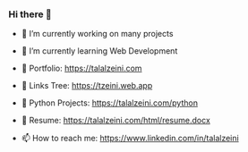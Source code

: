 ### Hi there 👋

- 🔭 I’m currently working on many projects
- 🌱 I’m currently learning Web Development

- 🤙 Portfolio:       https://talalzeini.com
- 🌲 Links Tree:       https://tzeini.web.app
- 🐍 Python Projects: https://talalzeini.com/python
- 📄 Resume:          https://talalzeini.com/html/resume.docx
- 📫 How to reach me: https://www.linkedin.com/in/talalzeini

